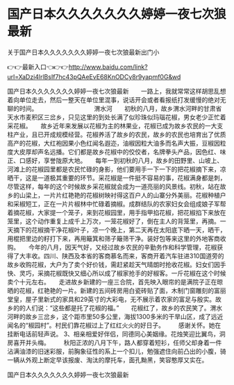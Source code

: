 # 国产日本久久久久久久久婷婷一夜七次狼最新
关于国产日本久久久久久久久婷婷一夜七次狼最新出门小

👉👉最新入口👈👉👉http://www.baidu.com/link?url=XaDzi4lrlBsIf7hc43pQAeEvE68KnODCy8r9yapmf0G&wd

国产日本久久久久久久久婷婷一夜七次狼最新　　一路上，我就常常这样胡思乱想着向单位走去，然后一整天在单位里混事，说话开会或者看报纸打发缓慢的绝对无聊的时间。
　　　　　　　　　渭水河　　初秋的八月，故乡渭水河畔的甘肃省天水市麦积区三岔乡，只见这里的到处长满了似珍珠似玛瑙花椒，男女老少正忙着采花椒。　　故乡近年来发展以花椒为主的林果业，花椒已成为故乡农民的一大支柱产业，且已开成规模经营。花椒养活了故乡的农民，故乡的农民也培育出了优质高产的花椒，大红袍因果小色红闻名遐迩，油椒因粒大油多而名声大振，豆椒因粒度大皮厚却声名远播。它们都是故乡花椒中的佼佼者，名牌拳头产品，因色红、味正、口感好，享誉陇原大地。　　每年一到初秋的八月，故乡的田野里、山坡上、河滩上的花椒园里都是农民忙碌的身影，他们要用手一下一下的把花椒摘下来，凉晒干，这是一道极其重要的环节。采花椒是一件挺不容易的事，花椒满身都是刺，尽管这样，每年的这个时候故乡采花椒就会成为一道亮丽的风景线。初秋，站在故乡的山梁上，一片片红艳艳的花椒树映衬得这百户人的山寨分外美丽。花椒种植户和采椒短工，正在一片片椒林中忙碌着摘椒。成群结队的农家妇女会组成娘子军帮着摘花椒，大家提一个笼子，来到花椒园里，用手指甲掐花椒，把花椒掐下来放在笼里，这个动作重复上成千上万次，一笼花椒好了，倒在主人的背笼里，再摘。一天摘下的花椒摘干净花椒叶子，凉一个晚上，第二天再在太阳底下晒一天，晒干，用棍把里边的籽打下来，再用簸箕和筛子簸筛干净。装好包等来这里的外地客商收购。　　今年的八月，因天气好，又经过故乡农民的辛勤务作和科学管理，花椒获得了大丰收。四川、陕西及本省的客商慕名而来，客商开着汽车驻进310国道旁的故乡收购花椒，大户为了卖个好价钱，需赶紧趁天气晴朗时抢收花椒。妇女们因手快、灵巧，采摘花椒既快又细心所以成了椒家抢手的好椒客。一斤花椒在这个时候卖个十元左右。　　走进故乡新建的一座三合院，首先映入眼帘的是满院子正在晾晒的花椒，红艳艳的一片。新建的五间砖房用白瓷砖贴了面，木制门窗雕刻的富丽堂皇，屋子里新式的家具和29英寸的大彩电，无不展示着农家的富足与殷实。故乡的的人们说：“这些都是托了花椒的福。”　　花椒红了，故乡的农民笑了。渭水河畔的故乡三岔乡，这个距市里50多公里，海拔1300多米的干旱山区，成了远近闻名的“椒园村”。村民们靠花椒过上了红红火火的好日子。
　　感谢关怀。她在挂断电话前轻声说。
	3、相亲相爱好伴侣，同德同心美姻缘。花烛笑迎比翼鸟，洞房喜开并头梅。
　　秋阳正浓的八月下午，路人都穿着短衫，任师父却身着一件沾满油漆的旧迷彩服，前胸象征性的系上一个扣儿，勉强遮住向前凸出的小腹，骑一辆从外观上断定早该报废、淘汰的摩托车，面孔黝黑，笑容憨厚又实在。

国产日本久久久久久久久婷婷一夜七次狼最新
